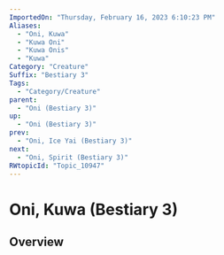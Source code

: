 ```yaml
---
ImportedOn: "Thursday, February 16, 2023 6:10:23 PM"
Aliases:
  - "Oni, Kuwa"
  - "Kuwa Oni"
  - "Kuwa Onis"
  - "Kuwa"
Category: "Creature"
Suffix: "Bestiary 3"
Tags:
  - "Category/Creature"
parent:
  - "Oni (Bestiary 3)"
up:
  - "Oni (Bestiary 3)"
prev:
  - "Oni, Ice Yai (Bestiary 3)"
next:
  - "Oni, Spirit (Bestiary 3)"
RWtopicId: "Topic_10947"
---
```

# Oni, Kuwa (Bestiary 3)
## Overview
